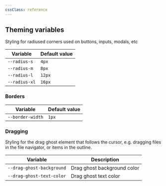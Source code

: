 ```yaml
---
cssClass: reference
---
```


## Theming variables

Styling for radiused corners used on buttons, inputs, modals, etc

| Variable      | Default value |
| ------------- | ------------- |
| `--radius-s`  | `4px`         |
| `--radius-m`  | `8px`         |
| `--radius-l`  | `12px`        | 
| `--radius-xl` | `16px`        |

### Borders

| Variable         | Default value |
| ---------------- | ------------- |
| `--border-width` | `1px`         |

### Dragging

Styling for the drag ghost element that follows the cursor, e.g. dragging files in the file navigator, or items in the outline.

| Variable                  | Description                 |
| ------------------------- | --------------------------- |
| `--drag-ghost-background` | Drag ghost background color |
| `--drag-ghost-text-color` | Drag ghost text color       | 
